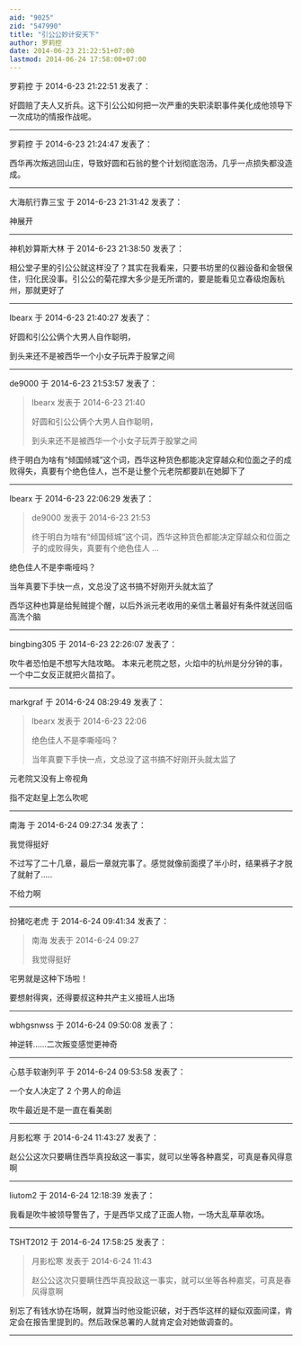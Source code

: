 ```yaml
---
aid: "9025"
zid: "547990"
title: "引公公妙计安天下"
author: 罗莉控
date: 2014-06-23 21:22:51+07:00
lastmod: 2014-06-24 17:58:00+07:00
---
```


罗莉控 于 2014-6-23 21:22:51 发表了：

好圆赔了夫人又折兵。这下引公公如何把一次严重的失职渎职事件美化成他领导下一次成功的情报作战呢。

---

罗莉控 于 2014-6-23 21:24:47 发表了：

西华再次叛逃回山庄，导致好圆和石翁的整个计划彻底泡汤，几乎一点损失都没造成。

---

大海航行靠三宝 于 2014-6-23 21:31:42 发表了：

神展开

---

神机妙算斯大林 于 2014-6-23 21:38:50 发表了：

相公堂子里的引公公就这样没了？其实在我看来，只要书坊里的仪器设备和金银保住，归化民没事。引公公的菊花撑大多少是无所谓的，要是能看见立春级炮轰杭州，那就更好了

---

lbearx 于 2014-6-23 21:40:27 发表了：

好圆和引公公俩个大男人自作聪明，

到头来还不是被西华一个小女子玩弄于股掌之间

---

de9000 于 2014-6-23 21:53:57 发表了：

> lbearx 发表于 2014-6-23 21:40
>
> 好圆和引公公俩个大男人自作聪明，
>
> 到头来还不是被西华一个小女子玩弄于股掌之间

终于明白为啥有“倾国倾城”这个词，西华这种货色都能决定穿越众和位面之子的成败得失，真要有个绝色佳人，岂不是让整个元老院都要趴在她脚下了

---

lbearx 于 2014-6-23 22:06:29 发表了：

> de9000 发表于 2014-6-23 21:53
>
> 终于明白为啥有“倾国倾城”这个词，西华这种货色都能决定穿越众和位面之子的成败得失，真要有个绝色佳人 ...

绝色佳人不是李嘶哑吗？

当年真要下手快一点，文总没了这书搞不好刚开头就太监了

西华这种也算是给髡贼提个醒，以后外派元老收用的亲信土著最好有条件就送回临高洗个脑

---

bingbing305 于 2014-6-23 22:26:07 发表了：

吹牛者恐怕是不想写大陆攻略。 本来元老院之怒，火焰中的杭州是分分钟的事，一个中二女反正就把火苗掐了。

---

markgraf 于 2014-6-24 08:29:49 发表了：

> lbearx 发表于 2014-6-23 22:06
>
> 绝色佳人不是李嘶哑吗？
>
> 当年真要下手快一点，文总没了这书搞不好刚开头就太监了

元老院又没有上帝视角

指不定赵皇上怎么吹呢

---

南海 于 2014-6-24 09:27:34 发表了：

我觉得挺好

不过写了二十几章，最后一章就完事了。感觉就像前面摸了半小时，结果裤子才脱了就射了.....

不给力啊

---

扮猪吃老虎 于 2014-6-24 09:41:34 发表了：

> 南海 发表于 2014-6-24 09:27
>
> 我觉得挺好

宅男就是这种下场啦！

要想射得爽，还得要叔这种共产主义接班人出场

---

wbhgsnwss 于 2014-6-24 09:50:08 发表了：

神逆转……二次叛变感觉更神奇

---

心慈手软谢列平 于 2014-6-24 09:53:58 发表了：

一个女人决定了 2 个男人的命运

吹牛最近是不是一直在看美剧

---

月影松寒 于 2014-6-24 11:43:27 发表了：

赵公公这次只要瞒住西华真投敌这一事实，就可以坐等各种嘉奖，可真是春风得意啊

---

liutom2 于 2014-6-24 12:18:39 发表了：

我看是吹牛被领导警告了，于是西华又成了正面人物，一场大乱草草收场。

---

TSHT2012 于 2014-6-24 17:58:25 发表了：

> 月影松寒 发表于 2014-6-24 11:43
>
> 赵公公这次只要瞒住西华真投敌这一事实，就可以坐等各种嘉奖，可真是春风得意啊

别忘了有钱水协在场啊，就算当时他没能识破，对于西华这样的疑似双面间谍，肯定会在报告里提到的。然后政保总署的人就肯定会对她做调查的。

---
